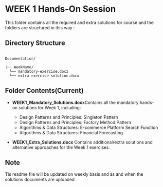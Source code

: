 # WEEK 1 Hands-On Session

This folder contains all the required and extra solutions for  course and the foldiers are structured in this way :

## Directory Structure 

```

Documentation/

├── WeekName/
  └── mandatory-exercise.docz
  └── extra exercise solution.docx
```


## Folder Contents(Current)

- **WEEK1_Mandatory_Solutions.docx**Contains all the mandatory hands-on solutions for Week 1, including:

  - Design Patterns and Principles: Singleton Pattern
  - Design Patterns and Principles: Factory Method Pattern
  - Algorithms & Data Structures: E-commerce Platform Search Function
  - Algorithms & Data Structures: Financial Forecasting
- **WEEK1_Extra_Solutions.docx**
  Contains additional/extra solutions and alternative approaches for the Week 1 exercises.

## Note

Tis readme file will be updated on weekly basis and as and when the solutions documents are uploaded
